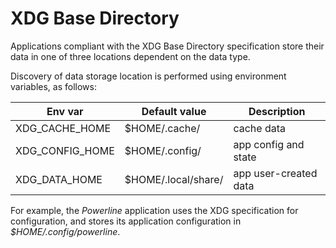 # XDG Base Directory

Applications compliant with the XDG Base Directory specification store their data in one of three locations dependent on the data type.

Discovery of data storage location is performed using environment variables, as follows:

| Env var | Default value | Description |
| --- | --- | --- |
| XDG_CACHE_HOME | $HOME/.cache/ | cache data |
| XDG_CONFIG_HOME | $HOME/.config/ | app config and state |
| XDG_DATA_HOME | $HOME/.local/share/ | app user-created data |

For example, the _Powerline_ application uses the XDG specification for configuration, and stores its application configuration in _$HOME/.config/powerline_.
